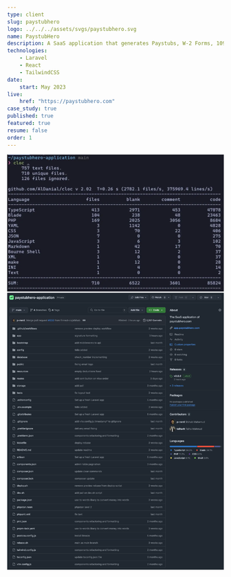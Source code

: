 ```yaml
---
type: client
slug: paystubhero
logo: ../../../assets/svgs/paystubhero.svg
name: PaystubHero
description: A SaaS application that generates Paystubs, W-2 Forms, 1099 MISC, 1099 NEC, and other financial documents. It has user profile management and a comprehensive admin dashboard for handling administrative tasks.
technologies:
    - Laravel
    - React
    - TailwindCSS
date:
    start: May 2023
live:
    href: "https://paystubhero.com"
case_study: true
published: true
featured: true
resume: false
order: 1
---
```


![Line of code written](./codes.webp)
![Github Repository](./repository.webp)
